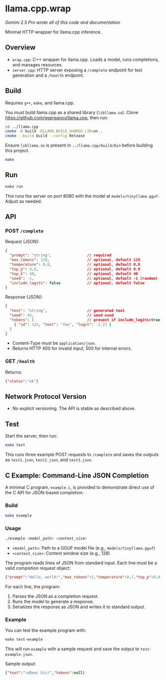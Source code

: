 # llama.cpp.wrap

_Gemini 2.5 Pro wrote all of this code and documentation_

Minimal HTTP wrapper for llama.cpp inference.

## Overview

- `wrap.cpp`: C++ wrapper for llama.cpp. Loads a model, runs completions, and manages resources.
- `server.cpp`: HTTP server exposing a `/complete` endpoint for text generation and a `/health` endpoint.

## Build

Requires `g++`, `make`, and llama.cpp.

You must build llama.cpp as a shared library (`libllama.so`). Clone https://github.com/ggerganov/llama.cpp, then run:

```sh
cd ../llama.cpp
cmake -B build -DLLAMA_BUILD_SHARED_LIB=on .
cmake --build build --config Release
```

Ensure `libllama.so` is present in `../llama.cpp/build/bin` before building this project.

```sh
make
```

## Run

```sh
make run
```
This runs the server on port 8080 with the model at `models/tinyllama.gguf`. Adjust as needed.

## API

### POST `/complete`

Request (JSON):

```json
{
  "prompt": "string",                // required
  "max_tokens": 128,                 // optional, default 128
  "temperature": 0.8,                // optional, default 0.8
  "top_p": 0.9,                      // optional, default 0.9
  "top_k": 40,                       // optional, default 40
  "seed": -1,                        // optional, default -1 (random)
  "include_logits": false            // optional, default false
}
```

Response (JSON):

```json
{
  "text": "string",                  // generated text
  "seed": 42,                        // seed used
  "tokens": [                        // present if include_logits=true
    { "id": 123, "text": "foo", "logit": -1.23 }
  ]
}
```

- Content-Type must be `application/json`.
- Returns HTTP 400 for invalid input, 500 for internal errors.

### GET `/health`

Returns:

```json
{"status":"ok"}
```

## Network Protocol Version

- No explicit versioning. The API is stable as described above.

## Test

Start the server, then run:

```sh
make test
```

This runs three example POST requests to `/complete` and saves the outputs as `test1.json`, `test2.json`, and `test3.json`.

## C Example: Command-Line JSON Completion

A minimal C program, `example.c`, is provided to demonstrate direct use of the C API for JSON-based completion.

### Build

```sh
make example
```

### Usage

```sh
./example <model_path> <context_size>
```

- `<model_path>`: Path to a GGUF model file (e.g., `models/tinyllama.gguf`)
- `<context_size>`: Context window size (e.g., 128)

The program reads lines of JSON from standard input. Each line must be a valid completion request object:

```json
{"prompt":"Hello, world!","max_tokens":5,"temperature":0.7,"top_p":0.8,"top_k":30,"seed":42,"include_logits":false}
```

For each line, the program:
1. Parses the JSON as a completion request.
2. Runs the model to generate a response.
3. Serializes the response as JSON and writes it to standard output.

### Example

You can test the example program with:

```sh
make test-example
```

This will run `example` with a sample request and save the output to `test-example.json`.

Sample output:

```json
{"text":"\nDear Sir/","tokens":null}
```
